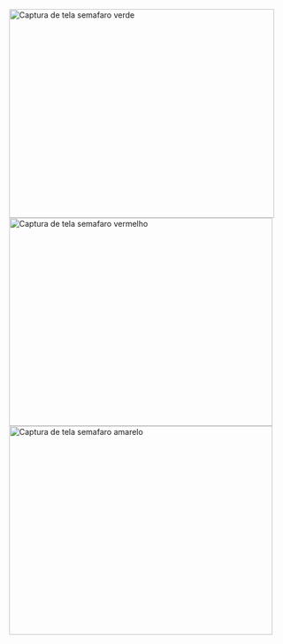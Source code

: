 <img width="479" height="377" alt="Captura de tela semafaro verde" src="https://github.com/user-attachments/assets/a5bf939e-0e38-4889-b257-9b9d7ee67016" />
<img width="476" height="376" alt="Captura de tela  semafaro vermelho" src="https://github.com/user-attachments/assets/9c71955a-81dc-4550-a066-2eb49174447b" />
<img width="476" height="377" alt="Captura de tela semafaro amarelo" src="https://github.com/user-attachments/assets/d917cc95-4cf5-4c24-a0fd-287cf9ef57a7" />
